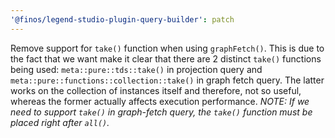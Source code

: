 ```yaml
---
'@finos/legend-studio-plugin-query-builder': patch
---
```


Remove support for `take()` function when using `graphFetch()`. This is due to the fact that we want make it clear that there are 2 distinct `take()` functions being used: `meta::pure::tds::take()` in projection query and `meta::pure::functions::collection::take()` in graph fetch query. The latter works on the collection of instances itself and therefore, not so useful, whereas the former actually affects execution performance. _NOTE: If we need to support `take()` in graph-fetch query, the `take()` function must be placed right after `all()`._
